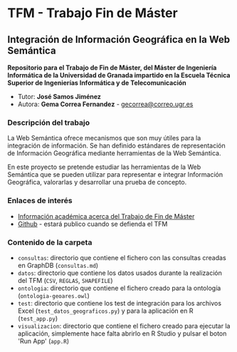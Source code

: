 # TFM - Trabajo Fin de Máster
## Integración de Información Geográfica en la Web Semántica

**Repositorio para el Trabajo de Fin de Máster, del Máster de Ingeniería Informática de la Universidad de Granada impartido en la Escuela Técnica Superior de Ingenierías Informática y de Telecomunicación**

- Tutor: **José Samos Jiménez**
- Autora: **Gema Correa Fernandez** - gecorrea@correo.ugr.es

### Descripción del trabajo

La Web Semántica ofrece mecanismos que son muy útiles para la integración de información. Se han definido estándares de representación de Información Geográfica mediante herramientas de la Web Semántica.

En este proyecto se pretende estudiar las herramientas de la Web Semántica que se pueden utilizar para representar e integrar Información Geográfica, valorarlas y desarrollar una prueba de concepto.

### Enlaces de interés

- [Información académica acerca del Trabajo de Fin de Máster](http://masteres.ugr.es/ing-informatica/pages/info_academica/tfm/tfm)
- [Github](https://github.com/Gecofer/TFM) - estará publico cuando se defienda el TFM

### Contenido de la carpeta

- `consultas`: directorio que contiene el fichero con las consultas creadas en GraphDB (`consultas.md`)
- `datos`: directorio que contiene los datos usados durante la realización del TFM (`CSV`, `REGLAS`, `SHAPEFILE`)
- `ontologia`: directorio que contiene el fichero creado para la ontología (`ontologia-geoares.owl`)
- `test`: directorio que contiene los test de integración para los archivos Excel (`test_datos_geograficos.py`) y para la aplicación en R (`test_app.py`)
- `visualizacion`: directorio que contiene el fichero creado para ejecutar la aplicación, simplemente hace falta abrirlo en R Studio y pulsar el boton 'Run App' (`app.R`)

